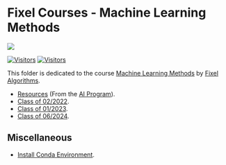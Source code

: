 # Fixel Courses - Machine Learning Methods

[![](./FixelAlgorithmsLogo.png)](https://fixelalgorithms.gitlab.io)

[![Visitors](https://hits.seeyoufarm.com/api/count/incr/badge.svg?url=https%3A%2F%2Fgithub.com%2FRoyiAvital%2FStackExchangeCodes&count_bg=%2379C83D&title_bg=%23555555&icon=&icon_color=%23E7E7E7&title=Visitors+%28Daily+%2F+Total%29&edge_flat=false)](https://github.com/FixelAlgorithmsTeam/FixelCourses)
[![Visitors](https://api.visitorbadge.io/api/combined?path=https%3A%2F%2Fgithub.com%2FRoyiAvital%2FStackExchangeCodes&labelColor=%23f47373&countColor=%23555555&style=plastic)](https://github.com/FixelAlgorithmsTeam/FixelCourses) <!-- https://www.visitorbadge.io -->

This folder is dedicated to the course [Machine Learning Methods](https://fixelalgorithms.gitlab.io/courses/mlmethodscourse) by [Fixel Algorithms](https://fixelalgorithms.gitlab.io).

 - [Resources](./../AIProgram/Resources.md) (From the [AI Program](./../AIProgram)).
 - [Class of 02/2022](./2022_02).
 - [Class of 01/2023](./2023_01).
 - [Class of 06/2024](./2024_06).

## Miscellaneous

 - [Install Conda Environment](./../InstallCondaEnv.md).